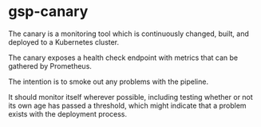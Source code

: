 # gsp-canary

The canary is a monitoring tool which is continuously changed, built, and
deployed to a Kubernetes cluster.

The canary exposes a health check endpoint with metrics that can be gathered by
Prometheus.

The intention is to smoke out any problems with the pipeline.

It should monitor itself wherever possible, including testing whether or not its
own age has passed a threshold, which might indicate that a problem exists with
the deployment process.
